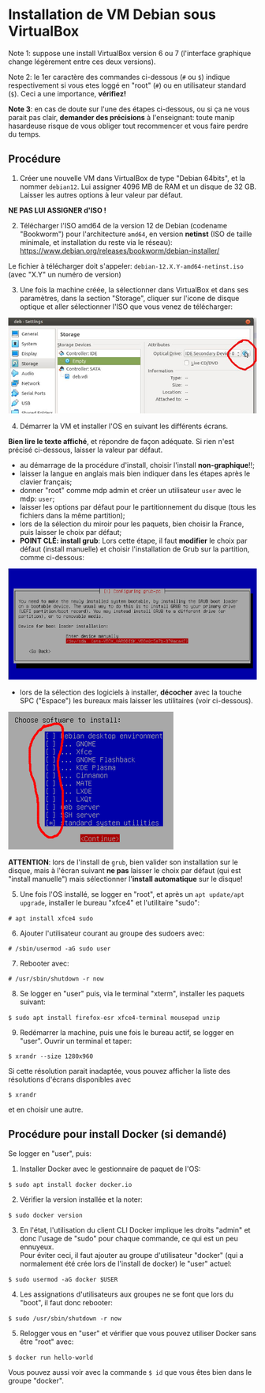 # Installation de VM Debian sous VirtualBox

Note 1: suppose une install VirtualBox version 6 ou 7 (l'interface graphique change légèrement entre ces deux versions).

Note 2: le 1er caractère des commandes ci-dessous (`#` ou `$`) indique respectivement si vous etes loggé en "root" (`#`)  ou en utilisateur standard (`$`).
Ceci a une importance, **vérifiez!**

**Note 3**: en cas de doute sur l'une des étapes ci-dessous, ou si ça ne vous parait pas clair, **demander des précisions** à l'enseignant:
toute manip hasardeuse risque de vous obliger tout recommencer et vous faire perdre du temps.


## Procédure

1. Créer une nouvelle VM dans VirtualBox de type "Debian 64bits", et la nommer `debian12`.
Lui assigner 4096 MB de RAM et un disque de 32 GB.
Laisser les autres options à leur valeur par défaut.

**NE PAS LUI ASSIGNER d'ISO !**


2. Télécharger l'ISO amd64 de la version 12 de Debian
(codename "Bookworm") pour l'architecture `amd64`, en version **netinst**
(ISO de taille minimale, et installation du reste via le réseau):  
https://www.debian.org/releases/bookworm/debian-installer/

Le fichier à télécharger doit s'appeler:
`debian-12.X.Y-amd64-netinst.iso`
<br>
(avec "X.Y" un numéro de version)

3. Une fois la machine créée, la sélectionner dans VirtualBox et dans ses paramètres, dans la section "Storage", cliquer sur l'icone de disque optique et aller sélectionner l'ISO que vous venez de télécharger:

![img_vb](img/VB_iso.jpg)



4. Démarrer la VM et installer l'OS en suivant les différents écrans.

**Bien lire le texte affiché**, et répondre de façon adéquate.
Si rien n'est précisé ci-dessous, laisser la valeur par défaut.


  - au démarrage de la procédure d'install, choisir l'install **non-graphique**!!;
  - laisser la langue en anglais mais bien indiquer dans les étapes après le clavier français;
  - donner "root" comme mdp admin et créer un utilisateur `user` avec le mdp: `user`;
  - laisser les options par défaut pour le partitionnement du disque (tous les fichiers dans la même partition);
  - lors de la sélection du miroir pour les paquets, bien choisir la France, puis laisser le choix par défaut;
  - **POINT CLÉ: install grub**: Lors cette étape, il faut **modifier** le choix par défaut (install manuelle) et choisir l'installation de Grub sur la partition, comme ci-dessous:

![grub](img/install_grub.png)
  
  - lors de la sélection des logiciels à installer, **décocher** avec la touche SPC ("Espace") les bureaux mais laisser les utilitaires (voir ci-dessous).

![selection_soft](img/debian_soft_select_2.png)


**ATTENTION**:
lors de l'install de `grub`, bien valider son installation sur le disque, mais à l'écran suivant **ne pas** laisser le choix par défaut (qui est "install manuelle") mais sélectionner l'**install automatique** sur le disque!

5. Une fois l'OS installé, se logger en "root", et après un `apt update/apt upgrade`, installer le bureau "xfce4" et l'utilitaire "sudo":

`# apt install xfce4 sudo`

6. Ajouter l'utilisateur courant au groupe des sudoers avec:
```
# /sbin/usermod -aG sudo user
```

7. Rebooter avec:
```
# /usr/sbin/shutdown -r now
```

8. Se logger en "user" puis, via le terminal "xterm", installer les paquets suivant:

`$ sudo apt install firefox-esr xfce4-terminal mousepad unzip`

9. Redémarrer la machine, puis une fois le bureau actif, se logger en "user".
Ouvrir un terminal et taper:
```
$ xrandr --size 1280x960
```
Si cette résolution parait inadaptée, vous pouvez afficher la liste des résolutions d'écrans disponibles avec
```
$ xrandr
```
et en choisir une autre.

## Procédure pour install Docker (si demandé)

Se logger en "user", puis:

1. Installer Docker avec le gestionnaire de paquet de l'OS:

`$ sudo apt install docker docker.io`


2. Vérifier la version installée et la noter:

`$ sudo docker version`

3. En l'état, l'utilisation du client CLI Docker implique les droits "admin" et donc l'usage de "sudo" pour chaque commande, ce qui est un peu ennuyeux.  
Pour éviter ceci, il faut ajouter au groupe d'utilisateur "docker" (qui a normalement été crée lors de l'install de docker) le "user" actuel:

`$ sudo usermod -aG docker $USER`

4. Les assignations d'utilisateurs aux groupes ne se font que lors du "boot", il faut donc rebooter:

`$ sudo /usr/sbin/shutdown -r now`

5. Relogger vous en "user" et vérifier que vous pouvez utiliser Docker sans être "root" avec:

`$ docker run hello-world`

Vous pouvez aussi voir avec la commande `$ id` que vous êtes bien dans le groupe "docker".


